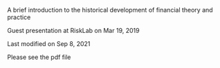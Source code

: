 A brief introduction to the historical development of financial theory and practice

Guest presentation at RiskLab on Mar 19, 2019

Last modified  on Sep 8, 2021

Please see the pdf file 
